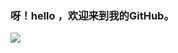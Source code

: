 ### 呀！hello ，欢迎来到我的GitHub。

<img align="left" src="https://github-readme-stats.vercel.app/api?username=qingchenhh&show_icons=true&include_all_commits=true&count_private=true" />



<!--
**qingchenhh/qingchenhh** is a ✨ _special_ ✨ repository because its `README.md` (this file) appears on your GitHub profile.

Here are some ideas to get you started:

- 🔭 I’m currently working on ...
- 🌱 I’m currently learning ...
- 👯 I’m looking to collaborate on ...
- 🤔 I’m looking for help with ...
- 💬 Ask me about ...
- 📫 How to reach me: ...
- 😄 Pronouns: ...
- ⚡ Fun fact: ...
-->
